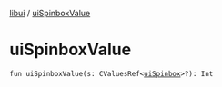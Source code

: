 [libui](README.md) / [uiSpinboxValue](ui-spinbox-value.md)

# uiSpinboxValue

`fun uiSpinboxValue(s: CValuesRef<`[`uiSpinbox`](ui-spinbox.md)`>?): Int`